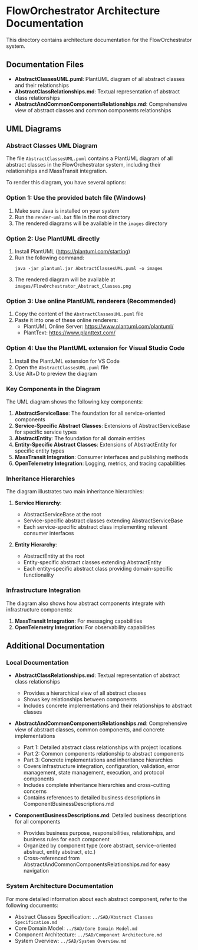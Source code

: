 # FlowOrchestrator Architecture Documentation

This directory contains architecture documentation for the FlowOrchestrator system.

## Documentation Files

- **AbstractClassesUML.puml**: PlantUML diagram of all abstract classes and their relationships
- **AbstractClassRelationships.md**: Textual representation of abstract class relationships
- **AbstractAndCommonComponentsRelationships.md**: Comprehensive view of abstract classes and common components relationships

## UML Diagrams

### Abstract Classes UML Diagram

The file `AbstractClassesUML.puml` contains a PlantUML diagram of all abstract classes in the FlowOrchestrator system, including their relationships and MassTransit integration.

To render this diagram, you have several options:

### Option 1: Use the provided batch file (Windows)

1. Make sure Java is installed on your system
2. Run the `render-uml.bat` file in the root directory
3. The rendered diagrams will be available in the `images` directory

### Option 2: Use PlantUML directly

1. Install PlantUML (https://plantuml.com/starting)
2. Run the following command:
   ```
   java -jar plantuml.jar AbstractClassesUML.puml -o images
   ```
3. The rendered diagram will be available at `images/FlowOrchestrator_Abstract_Classes.png`

### Option 3: Use online PlantUML renderers (Recommended)

1. Copy the content of the `AbstractClassesUML.puml` file
2. Paste it into one of these online renderers:
   - PlantUML Online Server: https://www.plantuml.com/plantuml/
   - PlantText: https://www.planttext.com/

### Option 4: Use the PlantUML extension for Visual Studio Code

1. Install the PlantUML extension for VS Code
2. Open the `AbstractClassesUML.puml` file
3. Use Alt+D to preview the diagram

### Key Components in the Diagram

The UML diagram shows the following key components:

1. **AbstractServiceBase**: The foundation for all service-oriented components
2. **Service-Specific Abstract Classes**: Extensions of AbstractServiceBase for specific service types
3. **AbstractEntity**: The foundation for all domain entities
4. **Entity-Specific Abstract Classes**: Extensions of AbstractEntity for specific entity types
5. **MassTransit Integration**: Consumer interfaces and publishing methods
6. **OpenTelemetry Integration**: Logging, metrics, and tracing capabilities

### Inheritance Hierarchies

The diagram illustrates two main inheritance hierarchies:

1. **Service Hierarchy**:
   - AbstractServiceBase at the root
   - Service-specific abstract classes extending AbstractServiceBase
   - Each service-specific abstract class implementing relevant consumer interfaces

2. **Entity Hierarchy**:
   - AbstractEntity at the root
   - Entity-specific abstract classes extending AbstractEntity
   - Each entity-specific abstract class providing domain-specific functionality

### Infrastructure Integration

The diagram also shows how abstract components integrate with infrastructure components:

1. **MassTransit Integration**: For messaging capabilities
2. **OpenTelemetry Integration**: For observability capabilities

## Additional Documentation

### Local Documentation

- **AbstractClassRelationships.md**: Textual representation of abstract class relationships
  - Provides a hierarchical view of all abstract classes
  - Shows key relationships between components
  - Includes concrete implementations and their relationships to abstract classes

- **AbstractAndCommonComponentsRelationships.md**: Comprehensive view of abstract classes, common components, and concrete implementations
  - Part 1: Detailed abstract class relationships with project locations
  - Part 2: Common components relationship to abstract components
  - Part 3: Concrete implementations and inheritance hierarchies
  - Covers infrastructure integration, configuration, validation, error management, state management, execution, and protocol components
  - Includes complete inheritance hierarchies and cross-cutting concerns
  - Contains references to detailed business descriptions in ComponentBusinessDescriptions.md

- **ComponentBusinessDescriptions.md**: Detailed business descriptions for all components
  - Provides business purpose, responsibilities, relationships, and business rules for each component
  - Organized by component type (core abstract, service-oriented abstract, entity abstract, etc.)
  - Cross-referenced from AbstractAndCommonComponentsRelationships.md for easy navigation

### System Architecture Documentation

For more detailed information about each abstract component, refer to the following documents:

- Abstract Classes Specification: `../SAD/Abstract Classes Specification.md`
- Core Domain Model: `../SAD/Core Domain Model.md`
- Component Architecture: `../SAD/Component Architecture.md`
- System Overview: `../SAD/System Overview.md`
